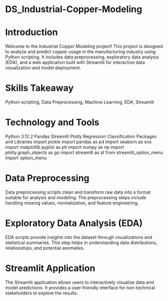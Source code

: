 # DS_Industrial-Copper-Modeling

# Introduction
Welcome to the Industrial Copper Modeling project! This project is designed to analyze and predict copper usage in the manufacturing industry using Python scripting. It includes data preprocessing, exploratory data analysis (EDA), and a web application built with Streamlit for interactive data visualization and model deployment.

# Skills Takeaway
   Python scripting, Data Preprocessing, Machine Learning, EDA, Streamlit

# Technology and Tools
Python 3.12.2
Pandas
Streamlit
Plotly
Regression
Classification
Packages and Libraries
import pickle
import pandas as pd
import seaborn as sns
import matplotlib.pyplot as plt
import numpy as np
import plotly.graph_objects as go
import streamlit as st
from streamlit_option_menu import option_menu

# Data Preprocessing
Data preprocessing scripts clean and transform raw data into a format suitable for analysis and modeling. The preprocessing steps include handling missing values, normalization, and feature engineering.

# Exploratory Data Analysis (EDA)
EDA scripts provide insights into the dataset through visualizations and statistical summaries. This step helps in understanding data distributions, relationships, and potential anomalies.

# Streamlit Application
The Streamlit application allows users to interactively visualize data and model predictions. It provides a user-friendly interface for non-technical stakeholders to explore the results.
